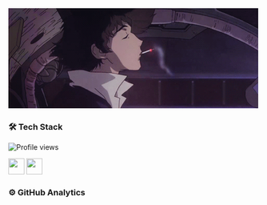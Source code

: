 <img src="https://github.com/xoheveras/xoheveras/blob/master/Readme/Images/BG.gif">

### 🛠  Tech Stack
![Profile views](https://gpvc.arturio.dev/xoheveras)

<img height="32" width="32" src="https://cdn.jsdelivr.net/npm/simple-icons@v5/icons/simpleicons.svg" />
<img height="32" width="32" src="https://unpkg.com/simple-icons@v5/icons/simpleicons.svg" />

### ⚙️  GitHub Analytics
